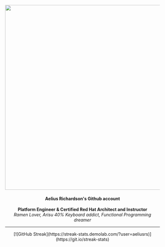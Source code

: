<p align="center">
  <img src="https://media.giphy.com/media/ckr4W2ppxPBeIF8dx4/giphy.gif" width="600px"/>
  <h4 align="center">Aelius Richardson's Github account</h4>
</p>

<p align="center">
  <b> Platform Engineer & Certified Red Hat Architect and Instructor</b>
  <br/>
  <i>Ramen Lover, Arisu 40% Keyboard addict, Functional Programming dreamer</i>
</p>


---
<p align="center">
[![GitHub Streak](https://streak-stats.demolab.com/?user=aeliusrs)](https://git.io/streak-stats)
</p>
